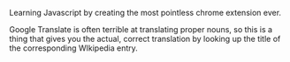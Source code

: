 Learning Javascript by creating the most pointless chrome extension ever.

Google Translate is often terrible at translating proper nouns, so this is a thing that gives you the actual, correct translation by looking up the title of the corresponding WIkipedia entry.
